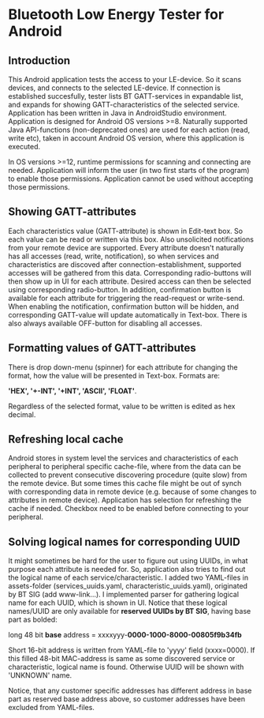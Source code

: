 # Bluetooth Low Energy Tester for Android

## Introduction
This Android application tests the access to your LE-device. So it scans devices, and connects to the selected LE-device. If connection is established succesfully, tester lists BT GATT-services in expandable list, and expands for showing GATT-characteristics of the selected service. Application has been written in Java in AndroidStudio environment. Application is designed for Android OS versions >=8. Naturally supported Java API-functions (non-deprecated ones) are used for each action (read, write etc), taken in account Android OS version, where this application is executed.

In OS versions >=12, runtime permissions for scanning and connecting are needed. Application will inform the user (in two first starts of the program) to enable those permissions. Application cannot be used without accepting those permissions.

## Showing GATT-attributes
Each characteristics value (GATT-attribute) is shown in Edit-text box. So each value can be read or written via this box. Also unsolicited notifications from your remote device are supported. Every attribute doesn't naturally has all accesses (read, write, notification), so when services and characteristics are discoved after connection-establishment, supported accesses will be gathered from this data. Corresponding radio-buttons will then show up in UI for each attribute. Desired access can then be selected using corresponding radio-button. In addition, confirmation button is available for each attribute for triggering the read-request or write-send. When enabling the notification, confirmation button will be hidden, and corresponding GATT-value will update automatically in Text-box. There is also always available OFF-button for disabling all accesses.

## Formatting values of GATT-attributes

There is drop down-menu (spinner) for each attribute for changing the format, how the value will be presented in Text-box. Formats are:

**'HEX', '+-INT', '+INT', 'ASCII', 'FLOAT'**.

Regardless of the selected format, value to be written is edited as hex decimal.

## Refreshing local cache
Android stores in system level the services and characteristics of each peripheral to peripheral specific cache-file, where from the data can be collected to prevent consecutive discovering procedure (quite slow) from the remote device. But some times this cache file might be out of synch with corresponding data in remote device (e.g. because of some changes to attributes in remote device). Application has selection for refreshing the cache if needed. Checkbox need to be enabled before connecting to your peripheral.

## Solving logical names for corresponding UUID
It might sometimes be hard for the user to figure out using UUIDs, in what purpose each attribute is needed for. So, application also tries to find out the logical name of each service/characteristic. I added two YAML-files in assets-folder (services_uuids.yaml, characteristic_uuids.yaml), originated by BT SIG (add www-link...). I implemented parser for gathering logical name for each UUID, which is shown in UI. Notice that these logical names/UUID are only available for **reserved UUIDs by BT SIG**, having base part as bolded:

long 48 bit **base** address = xxxxyyy-**0000-1000-8000-00805f9b34fb**

Short 16-bit address is written from YAML-file to 'yyyy' field (xxxx=0000).
If this filled 48-bit MAC-address is same as some discovered service or characteristic, logical name is found. Otherwise UUID will be shown with 'UNKNOWN' name.

Notice, that any customer specific addresses has different address in base part as reserved base address above, so customer addresses have been excluded from YAML-files.
